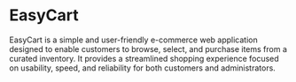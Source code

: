 # EasyCart

EasyCart is a simple and user-friendly e-commerce web application designed to enable customers to browse, select, and purchase items from a curated inventory. It provides a streamlined shopping experience focused on usability, speed, and reliability for both customers and administrators.
